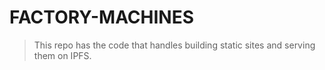 # FACTORY-MACHINES

> This repo has the code that handles building static sites and serving them on IPFS.
